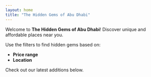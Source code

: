 ```yaml
---
layout: home
title: "The Hidden Gems of Abu Dhabi"
---
```


Welcome to **The Hidden Gems of Abu Dhabi**! Discover unique and affordable places near you.

Use the filters to find hidden gems based on:
- **Price range**
- **Location**

Check out our latest additions below.
